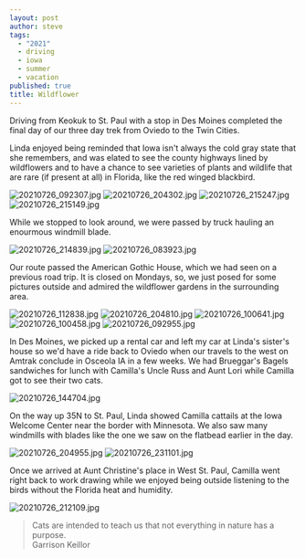 ```yaml
---
layout: post
author: steve
tags:
  - "2021"
  - driving
  - iowa
  - summer
  - vacation
published: true
title: Wildflower
---
```

Driving from Keokuk to St. Paul with a stop in Des Moines completed the final day of our three day trek from Oviedo to the Twin Cities.  

Linda enjoyed being reminded that Iowa isn't always the cold gray state that she remembers, and was elated to see the county highways lined by wildflowers and to have a chance to see varieties of plants and wildlife that are rare (if present at all) in Florida, like the red winged blackbird.  

![20210726_092307.jpg]({{site.baseurl}}/assets/media/20210726_092307.jpg)
![20210726_204302.jpg]({{site.baseurl}}/assets/media/20210726_204302.jpg)
![20210726_215247.jpg]({{site.baseurl}}/assets/media/20210726_215247.jpg)
![20210726_215149.jpg]({{site.baseurl}}/assets/media/20210726_215149.jpg)

While we stopped to look around, we were passed by truck hauling an enourmous windmill blade.  

![20210726_214839.jpg]({{site.baseurl}}/assets/media/20210726_214839.jpg)
![20210726_083923.jpg]({{site.baseurl}}/assets/media/20210726_083923.jpg)

Our route passed the American Gothic House, which we had seen on a previous road trip.  It is closed on Mondays, so, we just posed for some pictures outside and admired the wildflower gardens in the surrounding area.  

![20210726_112838.jpg]({{site.baseurl}}/assets/media/20210726_112838.jpg)
![20210726_204810.jpg]({{site.baseurl}}/assets/media/20210726_204810.jpg)
![20210726_100641.jpg]({{site.baseurl}}/assets/media/20210726_100641.jpg)
![20210726_100458.jpg]({{site.baseurl}}/assets/media/20210726_100458.jpg)
![20210726_092955.jpg]({{site.baseurl}}/assets/media/20210726_092955.jpg)

In Des Moines, we picked up a rental car and left my car at Linda's sister's house so we'd have a ride back to Oviedo when our travels to the west on Amtrak conclude in Osceola IA in a few weeks.  We had Brueggar's Bagels sandwiches for lunch with Camilla's Uncle Russ and Aunt Lori while Camilla got to see their two cats.  

![20210726_144704.jpg]({{site.baseurl}}/assets/media/20210726_144704.jpg)

On the way up 35N to St. Paul, Linda showed Camilla cattails at the Iowa Welcome Center near the border with Minnesota.  We also saw many windmills with blades like the one we saw on the flatbead earlier in the day.

![20210726_204955.jpg]({{site.baseurl}}/assets/media/20210726_204955.jpg)
![20210726_231101.jpg]({{site.baseurl}}/assets/media/20210726_231101.jpg)

Once we arrived at Aunt Christine's place in West St. Paul, Camilla went right back to work drawing while we enjoyed being outside listening to the birds without the Florida heat and humidity.  

![20210726_212109.jpg]({{site.baseurl}}/assets/media/20210726_212109.jpg)

>Cats are intended to teach us that not everything in nature has a purpose.  
>Garrison Keillor

